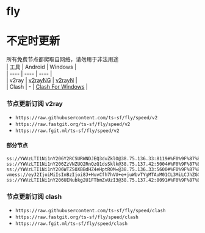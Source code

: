 # fly
# 不定时更新
所有免费节点都爬取自网络，请勿用于非法用途  
|  工具  | Android  | Windows  |  
|  ----  | ----   | ----  |  
| v2ray  | [v2rayNG](https://github.com/2dust/v2rayNG/releases) | [v2rayN](https://github.com/2dust/v2rayN/releases) |  
| Clash  | - | [Clash For Windows](https://github.com/2dust/clashN/releases) | 
  
### 节点更新订阅  v2ray
- `https://raw.githubusercontent.com/ts-sf/fly/speed/v2`  
- `https://raw.fastgit.org/ts-sf/fly/speed/v2`  
- `https://raw.fgit.ml/ts-sf/fly/speed/v2`  
#### 部分节点  
``` 
ss://YWVzLTI1Ni1nY206Y2RCSURWNDJEQ3duZklO@38.75.136.33:8119#%F0%9F%87%BA%F0%9F%87%B8US%E7%BE%8E%E5%9B%BD3%201.7MB%2Fs
ss://YWVzLTI1Ni1nY206ZzVNZUQ2RnQzQ1dsSklk@38.75.137.42:5004#%F0%9F%87%BA%F0%9F%87%B8US%E7%BE%8E%E5%9B%BD4%201.7MB%2Fs
ss://YWVzLTI1Ni1nY206WTZSOXBBdHZ4eHptR0M=@38.75.136.33:5600#%F0%9F%87%BA%F0%9F%87%B8US%E7%BE%8E%E5%9B%BD5%201.1MB%2Fs
vmess://eyJ2IjoiMiIsInBzIjoi8J+HuvCfh7hVU+e+juWbvTYgMTAuM01CL3MiLCJhZGQiOiJjZmNkbjEuc2FuZmVuY2RuOS5jb20iLCJwb3J0IjoiMjA4NiIsImlkIjoiYTU2NGIxZWMtMmQ1MS00MThhLWJhMDEtZTlhYjIyNzM2YWZjIiwiYWlkIjoiMCIsInNjeSI6ImF1dG8iLCJuZXQiOiJ3cyIsInR5cGUiOiIiLCJob3N0IjoidXM3N1NtU2s4NmouZnpicWZyc2UueHl6IiwicGF0aCI6Ii92aWRlby9aN3FkY3JBR1J3IiwidGxzIjoiIiwic25pIjoiIiwidGVzdF9uYW1lIjoiVVPnvo7lm702In0=
ss://YWVzLTI1Ni1nY206UENubkg2U1FTbmZvUzI3@38.75.137.42:8091#%F0%9F%87%BA%F0%9F%87%B8US%E7%BE%8E%E5%9B%BD7%201.7MB%2Fs
```
### 节点更新订阅  clash
- `https://raw.githubusercontent.com/ts-sf/fly/speed/clash`  
- `https://raw.fastgit.org/ts-sf/fly/speed/clash`  
- `https://raw.fgit.ml/ts-sf/fly/speed/clash`  


